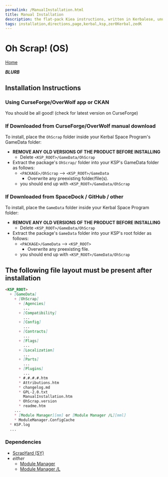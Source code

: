 ```yaml
---
permalink: /ManualInstallation.html
title: Manual Installation
description: the flat-pack Kiea instructions, written in Kerbalese, unusally present
tags: installation,directions,page,kerbal,ksp,zer0Kerbal,zedK
---
```


<!-- ManualInstallation.md v1.1.8.1
Oh Scrap! (OS)
created: 01 Oct 2019
updated: 29 Jul 2022 -->

<!-- based upon work by Lisias -->

# Oh Scrap! (OS)

[Home](./index.md)

***BLURB***

## Installation Instructions

### Using CurseForge/OverWolf app or CKAN

You should be all good! (check for latest version on CurseForge)

### If Downloaded from CurseForge/OverWolf manual download

To install, place the `OhScrap` folder inside your Kerbal Space Program's GameData folder:

* **REMOVE ANY OLD VERSIONS OF THE PRODUCT BEFORE INSTALLING**
  * Delete `<KSP_ROOT>/GameData/OhScrap`
* Extract the package's `OhScrap/` folder into your KSP's GameData folder as follows:
  * `<PACKAGE>/OhScrap` --> `<KSP_ROOT>/GameData`
    * Overwrite any preexisting folder/file(s).
  * you should end up with `<KSP_ROOT>/GameData/OhScrap`

### If Downloaded from SpaceDock / GitHub / other

To install, place the `GameData` folder inside your Kerbal Space Program folder:

* **REMOVE ANY OLD VERSIONS OF THE PRODUCT BEFORE INSTALLING**
  * Delete `<KSP_ROOT>/GameData/OhScrap`
* Extract the package's `GameData` folder into your KSP's root folder as follows:
  * `<PACKAGE>/GameData` --> `<KSP_ROOT>`
    * Overwrite any preexisting file.
  * you should end up with `<KSP_ROOT>/GameData/OhScrap`

## The following file layout must be present after installation

```markdown
<KSP_ROOT>
  + [GameData]
    + [OhScrap]
      + [Agencies]
        ...
      + [Compatibility]
        ...
      + [Config]
        ...
      + [Contracts]
        ...
      + [Flags]
        ...
      + [Localization]
        ...
      + [Parts]
        ...
      + [Plugins]
        ...
      * #.#.#.#.htm
      * Attributions.htm
      * changelog.md
      * GPL-2.0.txt
        ManualInstallation.htm
      * OhScrap.version
      * readme.htm
    ...
    * [Module Manager][mm] or [Module Manager /L][mml]
    * ModuleManager.ConfigCache
  * KSP.log
  ...
```

### Dependencies

* [ScrapYard (SY)][SY]
* *either*
  * [Module Manager][mm]
  * [Module Manager /L][mml]

[SY]: https://forum.kerbalspaceprogram.com/index.php?/topic/178641-* "ScrapYard (SY)"
[mm]: https://forum.kerbalspaceprogram.com/index.php?/topic/50533-*/ "Module Manager"
[mml]: https://github.com/net-lisias-ksp/ModuleManager "Module Manager /L"
